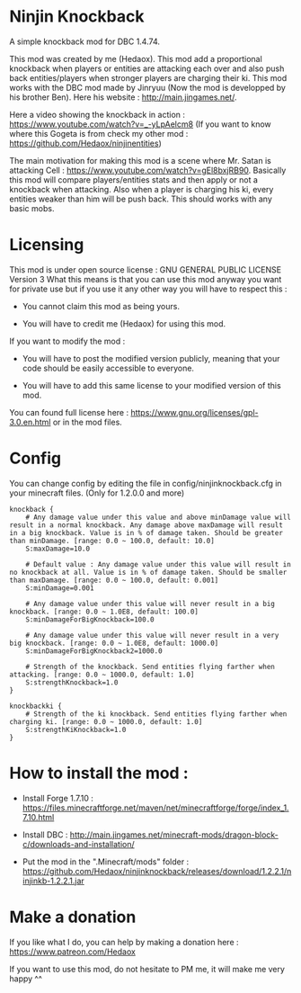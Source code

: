 # Ninjin Knockback

A simple knockback mod for DBC 1.4.74.

This mod was created by me (Hedaox). This mod add a proportional knockback when players or entities are attacking each over and also push back entities/players when stronger players are charging their ki. This mod works with the DBC mod made by Jinryuu (Now the mod is developped by his brother Ben). Here his website : http://main.jingames.net/.

Here a video showing the knockback in action : https://www.youtube.com/watch?v=_-yLpAelcm8
(If you want to know where this Gogeta is from check my other mod : https://github.com/Hedaox/ninjinentities)

The main motivation for making this mod is a scene where Mr. Satan is attacking Cell : https://www.youtube.com/watch?v=gEl8bxjRB90. Basically this mod will compare players/entities stats and then apply or not a knockback when attacking. Also when a player is charging his ki, every entities weaker than him will be push back. This should works with any basic mobs.

# Licensing

This mod is under open source license : GNU GENERAL PUBLIC LICENSE Version 3 What this means is that you can use this mod anyway you want for private use but if you use it any other way you will have to respect this :

  - You cannot claim this mod as being yours.
  
  - You will have to credit me (Hedaox) for using this mod.

If you want to modify the mod :

  - You will have to post the modified version publicly, meaning that your code should be easily accessible to everyone.
  
  - You will have to add this same license to your modified version of this mod.

You can found full license here : https://www.gnu.org/licenses/gpl-3.0.en.html or in the mod files.

# Config

You can change config by editing the file in config/ninjinknockback.cfg in your minecraft files. (Only for 1.2.0.0 and more)

```
knockback {
    # Any damage value under this value and above minDamage value will result in a normal knockback. Any damage above maxDamage will result in a big knockback. Value is in % of damage taken. Should be greater than minDamage. [range: 0.0 ~ 100.0, default: 10.0]
    S:maxDamage=10.0

    # Default value : Any damage value under this value will result in no knockback at all. Value is in % of damage taken. Should be smaller than maxDamage. [range: 0.0 ~ 100.0, default: 0.001]
    S:minDamage=0.001

    # Any damage value under this value will never result in a big knockback. [range: 0.0 ~ 1.0E8, default: 100.0]
    S:minDamageForBigKnockback=100.0

    # Any damage value under this value will never result in a very big knockback. [range: 0.0 ~ 1.0E8, default: 1000.0]
    S:minDamageForBigKnockback2=1000.0

    # Strength of the knockback. Send entities flying farther when attacking. [range: 0.0 ~ 1000.0, default: 1.0]
    S:strengthKnockback=1.0
}

knockbackki {
    # Strength of the ki knockback. Send entities flying farther when charging ki. [range: 0.0 ~ 1000.0, default: 1.0]
    S:strengthKiKnockback=1.0
}
```

# How to install the mod :

  - Install Forge 1.7.10 : https://files.minecraftforge.net/maven/net/minecraftforge/forge/index_1.7.10.html
  
  - Install DBC : http://main.jingames.net/minecraft-mods/dragon-block-c/downloads-and-installation/ 
  
  - Put the mod in the ".Minecraft/mods" folder : https://github.com/Hedaox/ninjinknockback/releases/download/1.2.2.1/ninjinkb-1.2.2.1.jar

# Make a donation

If you like what I do, you can help by making a donation here : https://www.patreon.com/Hedaox

If you want to use this mod, do not hesitate to PM me, it will make me very happy ^^
